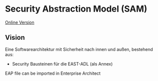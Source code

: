 # Security Abstraction Model (SAM)

[Online Version](https://zoppelt.net/SAM/)

## Vision
Eine Softwarearchitektur mit Sicherheit nach innen und außen, bestehend aus:

* Security Bausteinen für die EAST-ADL (als Annex)

EAP file can be imported in Enterprise Architect

